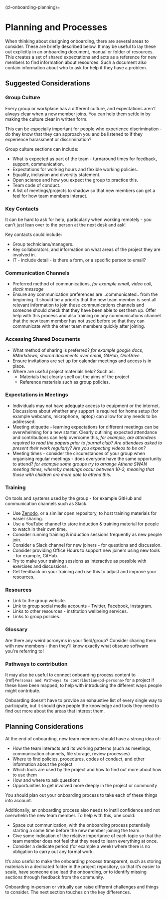 (cl-onboarding-planning)=
# Planning and Processes

When thinking about designing onboarding, there are several areas to consider. These are briefly described below. It may be useful to lay these out explicitly in an onboarding document, manual or folder of resources. This creates a set of shared expectations and acts as a reference for new members to find information about resources. Such a document also contain information about who to ask for help if they have a problem.

## Suggested Considerations

### Group Culture

Every group or workplace has a different culture, and expectations aren't always clear when a new member joins.
You can help them settle in by making the culture clear in written form.

This can be especially important for people who experience discrimination - do they know that they can approach you and be listened to if they experience harassment or discrimination?

Group culture sections can include:
* What is expected as part of the team - turnaround times for feedback, support, communication.
* Expectations for working hours and flexible working policies.
* Equality, inclusion and diversity statement.
* Open science and how you expect the group to practice this.
* Team code of conduct.
* A list of meetings/projects to shadow so that new members can get a feel for how team members interact.

### Key Contacts

It can be hard to ask for help, particularly when working remotely - you can't just lean over to the person at the next desk and ask! 

Key contacts could include:
* Group technicians/managers.
* Key collaborators, and information on what areas of the project they are involved in.
* IT - include detail - is there a form, or a specific person to email?

### Communication Channels

- Preferred method of communications, _for example email, video call, slack message_
- Ensure any communication preferences are ..communicated.. from the beginning.
It should be a priority that the new team member is sent all relevant information to join these communications channels and someone should check that they have been able to set them up.
Offer help with this process and also training on any communications channel that the new team member has not used before so that they can communicate with the other team members quickly after joining.

### Accessing Shared Documents

- What method of sharing is preferred? _for example google docs, RMarkdown, shared documents over email, GitHub, OneDrive_
- Ensure invitations are set up for calendar meetings and access is in place.
- Where are useful project materials held? Such as:
    - Materials that clearly spell out the aims of the project
    - Reference materials such as group policies.

### Expectations in Meetings

- Individuals may not have adequate access to equipment or the internet.
Discussions about whether any support is required for home setup (for example webcams, microphone, laptop) can allow for any needs to be addressed.
- Meeting etiquette - learning expectations for different meetings can be overwhelming for a new starter.
Clearly outlining expected attendance and contributions can help overcome this, _for example, are attendees required to read the papers prior to journal club? Are attendees asked to present their work regularly? Are you expecting videos to be on?_
- Meeting times - consider the circumstances of your group when organising regular meetings - does everyone have the same opportunity to attend? _for example some groups try to arrange Athena SWAN meeting times, whereby meetings occur between 10-3, meaning that those with children are more able to attend this_.

### Training

On tools and systems used by the group - for example GitHub and communication channels such as Slack.

* Use [Zenodo](https://zenodo.org/), or a similar open repository, to host training materials for easier sharing.
* Use a YouTube channel to store induction & training material for people to watch in their own time.
* Consider running training & induction sessions frequently as new people join.
* Consider a Slack channel for new joiners - for questions and discussion.
* Consider providing Office Hours to support new joiners using new tools - for example, GitHub.
* Try to make your training sessions as interactive as possible with exercises and discussions.
* Get feedback on your training and use this to adjust and improve your resources.

### Resources

* Link to the group website.
* Link to group social media accounts - Twitter, Facebook, Instagram.
* Links to other resources - institution wellbeing services.
* Links to group policies.

### Glossary

Are there any weird acronyms in your field/group?
Consider sharing them with new members - then they'll know exactly what obscure software you're referring to!

### Pathways to contribution

It may also be useful to connect onboarding process content to {ref}`Personas and Pathways to contribution<pd-persona>` for a project if these have been mapped, to help with introducing the different ways people might contribute. 

Onboarding doesn’t have to provide an exhaustive list of every single way to participate, but it should give people the knowledge and tools they need to find out more about the areas that interest them. 


## Planning Considerations

At the end of onboarding, new team members should have a strong idea of: 
* How the team interacts and its working patterns (such as meetings, communication channels, file storage, review processes) 
* Where to find policies, procedures, codes of conduct, and other information about the project 
* Which tools are used by the project and how to find out more about how to use them 
* How and where to ask questions 
* Opportunities to get involved more deeply in the project or community 

You should plan out your onboarding process to take each of these things into account. 

Additionally, an onboarding process also needs to instil confidence and not overwhelm the new team member. To help with this, one could:

- Space out communication, with the onboarding process potentially starting a some time before the new member joining the team.
- Give some indication of the relative importance of each topic so that the team member does not feel that they need to learn everything at once. 
- Consider a dedicate period (for example a week) where there is no obligation to carry out any formal work.


It’s also useful to make the onboarding process transparent, such as storing materials in a dedicated folder in the project repository, so that it’s easier to scale, have someone else lead the onboarding, or to identify missing sections through feedback from the community.


Onboarding in-person or virtually can raise different challenges and things to consider.  The next section touches on the key differences.
